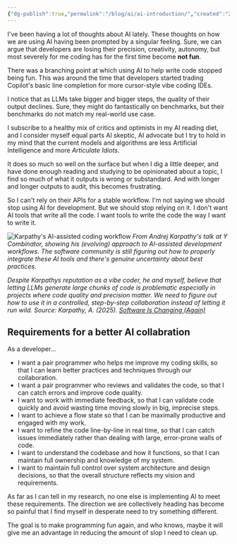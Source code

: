 ```yaml
---
{"dg-publish":true,"permalink":"/blog/ai/ai-introduction/","created":"2025-08-26T19:42:38.799+01:00","updated":"2025-08-26T19:43:08.853+01:00"}
---
```


I've been having a lot of thoughts about AI lately. These thoughts on how we are using AI having been prompted by a singular feeling. Sure, we can argue that developers are losing their precision, creativity, autonomy, but most severely for me coding has for the first time become  **not fun**.

There was a branching point at which using AI to help write code stopped being fun. This was around the time that developers started trading Copilot's basic line completion for more cursor-style vibe coding IDEs.

I notice that as LLMs take bigger and bigger steps, the quality of their output declines. Sure, they might do fantastically on benchmarks, but their benchmarks do not match my real-world use case.

I subscribe to a healthy mix of critics and optimists in my AI reading diet, and I consider myself equal parts AI skeptic, AI advocate but I try to hold in my mind that the current models and algorithms are less Artificial Intelligence and more *Articulate Idiots*.

It does so much so well on the surface but when I dig a little deeper, and have done enough reading and studying to be opinionated about a topic, I find so much of what it outputs is wrong or substandard. And with longer and longer outputs to audit, this becomes frustrating.

So I can't rely on their APIs for a stable workflow. I'm not saying we should stop using AI for development. But we should stop relying on it. I don't want AI tools that write all the code. I want tools to write the code the way I want to write it.


![Karpathy's AI-assisted coding workflow](/img/user/IMAGES/keep-agents-on-leash.png)
*From Andrej Karpathy's talk at Y Combinator, showing his (evolving) approach to AI-assisted development workflows. The software community is still figuring out how to properly integrate these AI tools and there's genuine uncertainty about best practices.*

*Despite Karpathys reputation as a vibe coder, he and myself, believe that letting LLMs generate large chunks of code is problematic especially in projects where code quality and precision matter. We need to figure out how to use it in a controlled, step-by-step collaboration instead of letting it run wild. Source: Karpathy, A. (2025). [Software Is Changing (Again)](https://www.youtube.com/watch?v=LCEmiRjPEtQ)*

## Requirements for a better AI collabration
As a developer...
- I want a pair programmer who helps me improve my coding skills, so that I can learn better practices and techniques through our collaboration.
- I want a pair programmer who reviews and validates the code, so that I can catch errors and improve code quality.
- I want to work with immediate feedback, so that I can validate code quickly and avoid wasting time moving slowly in big, imprecise steps.
- I want to achieve a flow state so that I can be maximally productive and engaged with my work.
- I want to refine the code line-by-line in real time, so that I can catch issues immediately rather than dealing with large, error-prone walls of code.
- I want to understand the codebase and how it functions, so that I can maintain full ownership and knowledge of my system.
- I want to maintain full control over system architecture and design decisions, so that the overall structure reflects my vision and requirements.

As far as I can tell in my research, no one else is implementing AI to meet these requirements. The direction we are collectively heading has become so painful that I find myself in desperate need to try something different.

The goal is to make programming fun again, and who knows, maybe it will give me an advantage in reducing the amount of slop I need to clean up.
